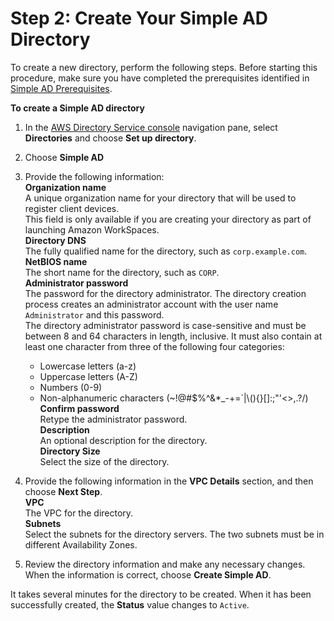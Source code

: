 # Step 2: Create Your Simple AD Directory<a name="gsg_create_directory"></a>

To create a new directory, perform the following steps\. Before starting this procedure, make sure you have completed the prerequisites identified in [Simple AD Prerequisites](prereq_simple.md)\.

**To create a Simple AD directory**

1. In the [AWS Directory Service console](https://console.aws.amazon.com/directoryservice/) navigation pane, select **Directories** and choose **Set up directory**\.

1. Choose **Simple AD**

1. Provide the following information:  
**Organization name**  
A unique organization name for your directory that will be used to register client devices\.  
This field is only available if you are creating your directory as part of launching Amazon WorkSpaces\.  
**Directory DNS**  
The fully qualified name for the directory, such as `corp.example.com`\.  
**NetBIOS name**  
The short name for the directory, such as `CORP`\.  
**Administrator password**  
The password for the directory administrator\. The directory creation process creates an administrator account with the user name `Administrator` and this password\.  
The directory administrator password is case\-sensitive and must be between 8 and 64 characters in length, inclusive\. It must also contain at least one character from three of the following four categories:  
   + Lowercase letters \(a\-z\)
   + Uppercase letters \(A\-Z\)
   + Numbers \(0\-9\)
   + Non\-alphanumeric characters \(\~\!@\#$%^&\*\_\-\+=`\|\\\(\)\{\}\[\]:;"'<>,\.?/\)  
**Confirm password**  
Retype the administrator password\.  
**Description**  
An optional description for the directory\.  
**Directory Size**  
Select the size of the directory\.

1. Provide the following information in the **VPC Details** section, and then choose **Next Step**\.  
**VPC**  
The VPC for the directory\.  
**Subnets**  
Select the subnets for the directory servers\. The two subnets must be in different Availability Zones\. 

1. Review the directory information and make any necessary changes\. When the information is correct, choose **Create Simple AD**\.

It takes several minutes for the directory to be created\. When it has been successfully created, the **Status** value changes to `Active`\. 